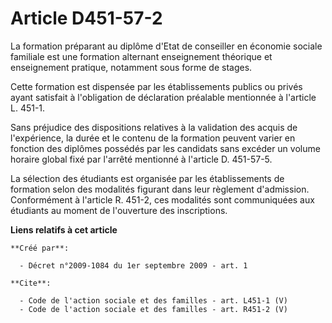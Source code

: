 # Article D451-57-2

La formation préparant au diplôme d'Etat de conseiller en économie sociale familiale est une formation alternant enseignement
théorique et enseignement pratique, notamment sous forme de stages. 

Cette formation est dispensée par les établissements publics ou privés ayant satisfait à l'obligation de déclaration
préalable mentionnée à l'article L. 451-1. 

Sans préjudice des dispositions relatives à la validation des acquis de l'expérience, la durée et le contenu de la formation
peuvent varier en fonction des diplômes possédés par les candidats sans excéder un volume horaire global fixé par l'arrêté
mentionné à l'article D. 451-57-5. 

La sélection des étudiants est organisée par les établissements de formation selon des modalités figurant dans leur règlement
d'admission. Conformément à l'article R. 451-2, ces modalités sont communiquées aux étudiants au moment de l'ouverture des
inscriptions.

**Liens relatifs à cet article**

	**Créé par**:

	  - Décret n°2009-1084 du 1er septembre 2009 - art. 1

	**Cite**:

	  - Code de l'action sociale et des familles - art. L451-1 (V)
	  - Code de l'action sociale et des familles - art. R451-2 (V)
